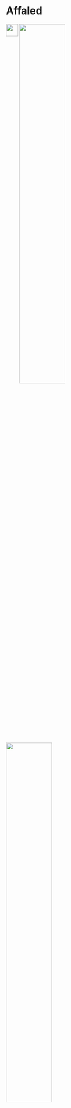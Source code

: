 # Affaled

<img align="left" width="33" src="https://i.pinimg.com/564x/50/0b/e3/500be32cdc80fc99914a6b119df3fd42.jpg"/>

<img width="50%" src="https://github-readme-stats.vercel.app/api?username=Affaled&theme=great-gatsby&title_color=ff3068?">

<img width="50%" src="http://github-readme-streak-stats.herokuapp.com/?user=Affaled&theme=great-gatsby&date_format=M%20j%5B%2C%20Y%5D&ring=ff3068&fire=ff3068&sideNums=ff3068">

<p align="left"><img align="left" src="https://github-readme-stats.vercel.app/api/top-langs?username=Affaled&show_icons=true&locale=en&layout=compact&theme=great-gatsby" alt="arunsridher" /></p>
